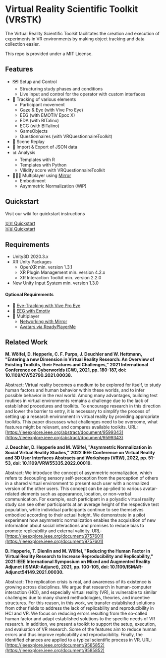 # Virtual Reality Scientific Toolkit (VRSTK)

The Virtual Reality Scientific Toolkit facilitates the creation and execution of experiments in VR environments by making object tracking and data collection easier.

This repo is provided under a MIT License.


## Features
- :world_map: Setup and Control
	- Structuring study phases and conditions
	- Live input and control for the operator with custom interfaces
- :movie_camera: Tracking of various elements
	- Participant movement
	- Gaze & Eye (with Vive Pro Eye) 
	- EEG (with EMOTIV Epoc X)
	- EDA (with BITalino)
	- ECG (with BITalino)
	- GameObjects
	- Questionnaires (with VRQuestionnaireToolkit)
- :vhs: Scene Replay
- :file_folder: Import & Export of JSON data
- :bar_chart: Analysis
	- Templates with R
	- Templates with Python
	- Vilidity score with VRQuestionnaireToolkit
- :people_holding_hands: Multiplayer using [Mirror](https://github.com/vis2k/Mirror)
	- Embodiment
	- Asymmetric Normalization (WiP)

## Quickstart
Visit our wiki for quickstart instructions

[:de: Quickstart](https://github.com/ixperience-lab/VRSTK/wiki/2-Quickstart-German)\
[:uk: Quickstart](https://github.com/ixperience-lab/VRSTK/wiki/1-Quickstart-English)



## Requirements
- Unity3D 2020.3.x
- XR Unity Packages
	- OpenXR min. version 1.3.1
	- XR Plugin Management min. version 4.2.x
	- XR Interaction Toolkit min. version 2.2.0
- New Unity Input System min. version 1.3.0
#### Optional Requirements
- :eyes: [Eye-Tracking with Vive Pro Eye](https://developer-express.vive.com/resources/vive-sense/eye-and-facial-tracking-sdk/)
- :brain: [EEG with Emotiv](https://github.com/Emotiv/unity-plugin)
- :dancers: Multiplayer
	- [Networking with Mirror](https://assetstore.unity.com/packages/tools/network/mirror-129321)
	- [Avatars via ReadyPlayerMe](https://docs.readyplayer.me/ready-player-me/integration-guides/unity-sdk/unity-sdk-download)

## Related Work

**M. Wölfel, D. Hepperle, C. F. Purps, J. Deuchler and W. Hettmann, "Entering a new Dimension in Virtual Reality Research: An Overview of Existing Toolkits, their Features and Challenges," 2021 International Conference on Cyberworlds (CW), 2021, pp. 180-187, doi: 10.1109/CW52790.2021.00038.**

Abstract: Virtual reality becomes a medium to be explored for itself, to study human factors and human behavior within these worlds, and to infer possible behavior in the real world. Among many advantages, building test routines in virtual environments remains a challenge due to the lack of established procedures and toolkits. To encourage research in this direction and lower the barrier to entry, it is necessary to simplify the process of setting up a research environment in virtual reality by providing appropriate toolkits. This paper discusses what challenges need to be overcome, what features might be relevant, and compares available toolkits.
URL: [https://ieeexplore.ieee.org/abstract/document/9599343](https://ieeexplore.ieee.org/abstract/document/9599343)

**J. Deuchler, D. Hepperle and M. Wölfel, "Asymmetric Normalization in Social Virtual Reality Studies," 2022 IEEE Conference on Virtual Reality and 3D User Interfaces Abstracts and Workshops (VRW), 2022, pp. 51-53, doi: 10.1109/VRW55335.2022.00019.**

Abstract: We introduce the concept of asymmetric normalization, which refers to decoupling sensory self-perception from the perception of others in a shared virtual environment to present each user with a normalized version of the other users. This concept can be ap-plied to various avatar-related elements such as appearance, location, or non-verbal communication. For example, each participant in a polyadic virtual reality study can see other participants at an average height of the respective test population, while individual participants continue to see themselves embodied according to their actual height. We demonstrate in a pilot experiment how asymmetric normalization enables the acquisition of new information about social interactions and promises to reduce bias to promote replicability and external validity.
URL: [https://ieeexplore.ieee.org/document/9757601](https://ieeexplore.ieee.org/document/9757601)


**D. Hepperle, T. Dienlin and M. Wölfel, "Reducing the Human Factor in Virtual Reality Research to Increase Reproducibility and Replicability," 2021 IEEE International Symposium on Mixed and Augmented Reality Adjunct (ISMAR-Adjunct), 2021, pp. 100-105, doi: 10.1109/ISMAR-Adjunct54149.2021.00030.**

Abstract: The replication crisis is real, and awareness of its existence is growing across disciplines. We argue that research in human-computer interaction (HCI), and especially virtual reality (VR), is vulnerable to similar challenges due to many shared methodologies, theories, and incentive structures. For this reason, in this work, we transfer established solutions from other fields to address the lack of replicability and reproducibility in HCI and VR. We focus on reducing errors resulting from the so-called human factor and adapt established solutions to the specific needs of VR research. In addition, we present a toolkit to support the setup, execution, and evaluation of VR research. Some of the features aim to reduce human errors and thus improve replicability and reproducibility. Finally, the identified chances are applied to a typical scientific process in VR.
URL: [https://ieeexplore.ieee.org/document/9585852](https://ieeexplore.ieee.org/document/9585852)

